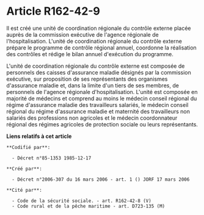 # Article R162-42-9

Il est créé une unité de coordination régionale du contrôle externe placée auprès de la commission exécutive de l'agence
régionale de l'hospitalisation. L'unité de coordination régionale du contrôle externe prépare le programme de contrôle
régional annuel, coordonne la réalisation des contrôles et rédige le bilan annuel d'exécution du programme.

L'unité de coordination régionale du contrôle externe est composée de personnels des caisses d'assurance maladie désignés par
la commission exécutive, sur proposition de ses représentants des organismes d'assurance maladie et, dans la limite d'un
tiers de ses membres, de personnels de l'agence régionale d'hospitalisation. L'unité est composée en majorité de médecins et
comprend au moins le médecin conseil régional du régime d'assurance maladie des travailleurs salariés, le médecin conseil
régional du régime d'assurance maladie et maternité des travailleurs non salariés des professions non agricoles et le médecin
coordonnateur régional des régimes agricoles de protection sociale ou leurs représentants.

**Liens relatifs à cet article**

	**Codifié par**:

	  - Décret n°85-1353 1985-12-17

	**Créé par**:

	  - Décret n°2006-307 du 16 mars 2006 - art. 1 () JORF 17 mars 2006

	**Cité par**:

	  - Code de la sécurité sociale. - art. R162-42-8 (V)
	  - Code rural et de la pêche maritime - art. D723-135 (M)
